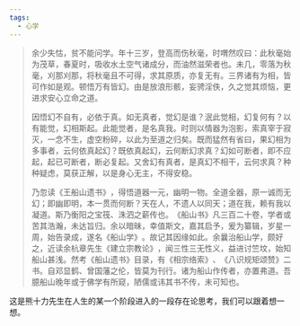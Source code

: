 ```yaml
---
tags:
  - 心学
---
```


>  余少失怙，贫不能问学。年十三岁，登高而伤秋毫，时喟然叹曰：此秋毫始为茂草，春夏时，吸收水土空气诸成分，而油然滋荣者也。未几，零落为秋毫，刈那刈那，将秋毫且不可得，求其原质，亦复无有。三界诸有为相，皆可作如是观。顿悟万有皆幻。由是放浪形骸，妄骋淫佚，久之觉其烦恼，更进求安心立命之道。
>  
>  因悟幻不自有，必依于真。如无真者，觉幻是谁？泯此觉相，幻复何有？以有能觉，幻相斯起。此能觉者，是名真我。时则以情器为泡影，索真宰于寂灭，一念不生，虚空粉碎，以此为至道之归矣。既而猛然有省曰，果幻相为多事者，云何依真起幻？既依真起幻，云何断幻求真？幻如可断者，即不应起，起已可断者，断必复起。又舍幻有真者，是真幻不相干，云何求真？种种疑虑，莫获正解，以是身心无主，不得安稳。
>  
>  乃忽读《王船山遗书》​，得悟道器一元，幽明一物。全道全器，原一诚而无幻；即幽即明，本一贯而何断？天在人，不遗人以同天；道在我，赖有我以凝道。斯乃衡阳之宝筏、洙泗之薪传也。​《船山书》凡三百二十卷，学者或苦其浩瀚，未达旨归。余以暗昧，幸值斯文，嘉其启予，爰为纂辑，岁星一周，始告录成，遂名《船山学》​。故记其因缘如此。余曩治船山学，颇好之，近读余杭章先生《建立宗教论》​，闻三性三无性义，益进讨竺坟，始知船山甚浅。然考《船山遗书》目录，有《相宗络索》​、​《八识规矩颂赞》二书。自邓显鹤、曾国藩之伦，皆莫为刊行。诸为船山作传者，亦置弗道。吾臆船山晚年或于佛学有所窥，陋儒或讳其书不传，未可知也。

这是熊十力先生在人生的某一个阶段进入的一段存在论思考，我们可以跟着想一想。








